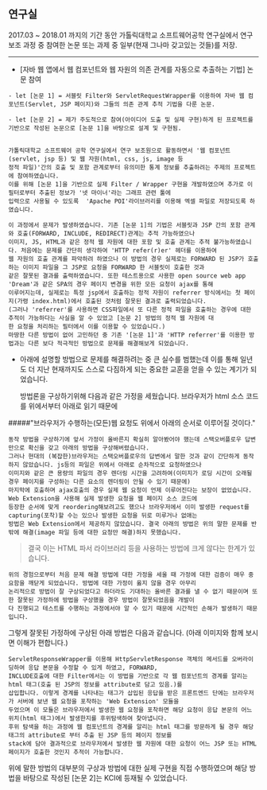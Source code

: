 ## 연구실
2017.03 ~ 2018.01 까지의 기간 동안 가톨릭대학교 소프트웨어공학 연구실에서 연구 보조 과정 중 
참여한 논문 또는 과제 중 일부(현재 그나마 갖고있는 것들)를 저장.

---


   - [자바 웹 앱에서 웹 컴포넌트와 웹 자원의 의존 관계를 자동으로 추출하는 기법] 논문 참여

    - let [논문 1] = 서블릿 Filter와 ServletRequestWrapper를 이용하여 자바 웹 컴포넌트(Servlet, JSP 페이지)와 그들의 의존 관계 추적 기법을 다룬 논문.

    - let [논문 2] = 제가 주도적으로 참여(아이디어 도출 및 실제 구현)하게 된 프로젝트를 기반으로 작성된 논문으로 [논문 1]을 바탕으로 설계 및 구현됨.


	가톨릭대학교 소프트웨어 공학 연구실에서 연구 보조원으로 활동하면서 '웹 컴포넌트(servlet, jsp 등) 및 웹 자원(html, css, js, image 등 
	정적 파일)'간의 호출 및 포함 관계로부터 유의미한 통계 정보를 추출하려는 주제의 프로젝트에 참여하였습니다. 
	이를 위해 [논문 1]을 기반으로 실제 Filter / Wrapper 구현을 개발하였으며 추가로 이 필터로부터 추출된 정보가 '넷 마이너'라는 그래프 관련 툴에 
	입력으로 사용될 수 있도록  'Apache POI'라이브러리를 이용해 엑셀 파일로 저장되도록 하였습니다.

    이 과정에서 문제가 발생하였습니다. 기존 [논문 1]의 기법은 서블릿과 JSP 간의 포함 관계와 호출(FORWARD, INCLUDE, REDIRECT)관계는 추적 가능하였으나 
    이미지, JS, HTML과 같은 정적 웹 자원에 대한 포함 및 호출 관계는 추적 불가능하였습니다. 처음에는 문제를 간단히 생각하여 'HTTP refer(r)er' 헤더를 이용하여 
    웹 자원의 호출 관계를 파악하려 하였으나 이 방법의 경우 실제로는 FORWARD 된 JSP가 호출하는 이미지 파일을 그 JSP로 요청을 FORWARD 한 서블릿이 호출한 것과 
    같은 잘못된 결과를 출력하였습니다. 또한 테스트용으로 사용한 open source web app 'Dream'과 같은 SPA의 경우 페이지 변경을 위한 모든 요청이 ajax를 통해 
    이루어지는데, 실제로는 특정 jsp에서 호출하는 정적 자원이 referrer 방식에서는 첫 페이지(가령 index.html)에서 호출된 것처럼 잘못된 결과로 출력되었습니다. 
    (그러나 'referrer'를 사용하면 CSS파일에서 또 다른 정적 파일을 호출하는 경우에 대한 추적이 가능하다는 사실을 알 수 있었고 [논문 2] 방법의 정적 웹 자원에 대
    한 요청을 처리하는 필터에서 이를 이용할 수 있었습니다.) 
    마땅한 다른 방법이 없어 고민하던 중 기존 '[논문 1]'과 'HTTP referrer'를 이용한 방법과는 다른 보다 적극적인 방법으로 문제를 해결해보게 되었습니다.


- 아래에 설명할 방법으로 문제를 해결하려는 중 큰 실수를 범했는데 이를 통해 일년도 더 지난 현재까지도 스스로 다짐하게 되는 중요한 교훈을 얻을 수 있는 계기가 되었습니다.


	방법론을 구상하기위해 다음과 같은 가정을 세웠습니다. 
	브라우저가 html 소스 코드를 위에서부터 아래로 읽기 때문에 


#####"브라우저가 수행하는(모든)웹 요청도 위에서 아래의 순서로 이루어질 것이다."
    
	동작 방법을 구상하기에 앞서 가정이 올바른지 확실히 알아봤어야 했는데 스택오버플로우 답변만으로 확신을 갖고 아래의 방법을 구상해버렸습니다. 
	그러나 현대의 (복잡한)브라우저는 스택오버플로우의 답변에서 말한 것과 같이 간단하게 동작하지 않았습니다. js등의 파일은 위에서 아래로 순차적으로 요청하였으나 
	이미지와 같은 큰 용량의 파일의 경우 렌더링 시간을 고려하여(이미지가 로딩 시간이 오래될 경우 페이지를 구성하는 다른 요소의 렌더링이 안될 수 있기 때문에)
	마지막에 호출하며 ajax호출의 경우 실제 웹 요청이 언제 이루어진다는 보장이 없었습니다. Web Extension을 사용해 실제 발생한 요청을 웹 페이지 소스 코드에 
	등장한 순서에 맞게 reordering해보려고도 했으나 브라우저에서 이미 발생한 request를 capturing(포착)할 수는 있으나 발생한 요청을 뒤로 미루거나 없애는 
	방법은 Web Extension에서 제공하지 않았습니다. 결국 아래의 방법은 위의 말한 문제를 반 밖에 해결(image 파일 등에 대한 요청만 해결)하지 못했습니다. 

> 결국 이는 HTML 파서 라이브러리 등을 사용하는 방법에 크게 않다는 한계가 있습니다.

	위의 경험으로부터 처음 문제 해결 방법에 대한 가정을 세울 때 가정에 대한 검증이 매우 중요함을 깨닫게 되었습니다. 방법에 대한 가정이 옳지 않을 경우 아무리 
	논리적으로 방법이 잘 구상되었다고 하더라도 기대하는 올바른 결과를 낼 수 없기 때문이며 또한 잘못된 가정하에 방법을 구상했을 경우 방법이 잘못되었음을 개발이 
	다 진행되고 테스트를 수행하는 과정에서야 알 수 있기 때문에 시간적인 손해가 발생하기 때문입니다.

그렇게 잘못된 가정하에 구상된 아래 방법은 다음과 같습니다. (아래 이미지와 함께 보시면 이해가 편합니다.)

	ServletResponseWrapper를 이용해 HttpServletResponse 객체의 메서드를 오버라이딩하여 응답 본문을 수정할 수 있게 하였고, FORWARD, 
	INCLUDE호출에 대한 Filter에서는 이 방법을 기반으로 각 웹 컴포넌트의 경계를 알리는 html 태그(호출 된 JSP의 정보를 attribute로 담고 있음.)를 
	삽입합니다. 이렇게 경계를 나타내는 태그가 삽입된 응답을 받은 프론트엔드 단에는 브라우저가 서버에 보낸 웹 요청을 포착하는 'Web Extension' 모듈을 
	두었으며 이 모듈은 브라우저에서 발생한 웹 요청을 포착하면 해당 요청이 응답 본문의 어느 위치(html 태그)에서 발생한지를 후위탐색하여 찾아냅니다. 
	후위 탐색을 하는 과정에 웹 컴포넌트의 경계를 알리는 html 태그를 방문하게 될 경우 해당 태그의 attribute로 부터 추출 된 JSP 등의 페이지 정보를 
	stack에 담아 결과적으로 브라우저에서 발생한 웹 자원에 대한 요청이 어느 JSP 또는 HTML 페이지가 호출한 것인지 추적이 가능합니다.


[](웹자원식별.png)

위에 말한 방법의 대부분의 구상과 방법에 대한 실제 구현을 직접 수행하였으며 해당 방법을 바탕으로 작성된 [논문 2]는 KCI에 등재될 수 있었습니다.
